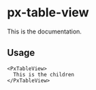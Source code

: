 # px-table-view
This is the documentation.


## Usage

```react
<PxTableView>
  This is the children
</PxTableView>
```
